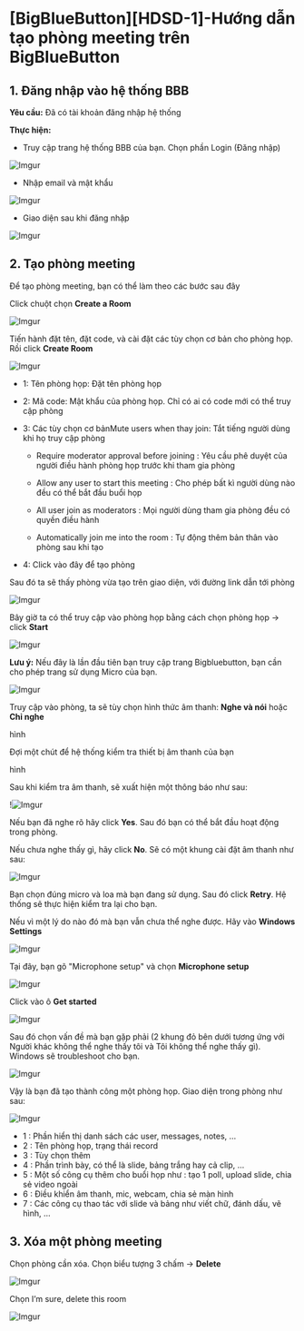 # [BigBlueButton][HDSD-1]-Hướng dẫn tạo phòng meeting trên BigBlueButton

## 1. Đăng nhập vào hệ thống BBB

**Yêu cầu:** Đã có tài khoản đăng nhập hệ thống

**Thực hiện:**

- Truy cập trang hệ thống BBB của bạn. Chọn phần Login (Đăng nhập)

![Imgur](https://i.imgur.com/fI2A33P.png)

- Nhập email và mật khẩu

![Imgur](https://i.imgur.com/WjB0p1q.png)

- Giao diện sau khi đăng nhập

![Imgur](https://i.imgur.com/o83ypqE.png)

## 2. Tạo phòng meeting

Để tạo phòng meeting, bạn có thể làm theo các bước sau đây

Click chuột chọn **Create a Room**

![Imgur](https://i.imgur.com/xkN8PWN.png)

Tiến hành đặt tên, đặt code, và cài đặt các tùy chọn cơ bản cho phòng họp. Rồi click **Create Room**

![Imgur](https://i.imgur.com/0hBJbzC.png)

- 1: Tên phòng họp: Đặt tên phòng họp
- 2: Mã code: Mật khẩu của phòng họp. Chỉ có ai có code mới có thể truy cập phòng
- 3: Các tùy chọn cơ bảnMute users when thay join: Tắt tiếng người dùng khi họ truy cập phòng

    - Require moderator approval before joining : Yêu cầu phê duyệt của người điều hành phòng họp trước khi tham gia phòng

    - Allow any user to start this meeting : Cho phép bất kì người dùng nào đều có thể bắt đầu buổi họp

    - All user join as moderators : Mọi người dùng tham gia phòng đều có quyền điều hành

    - Automatically join me into the room : Tự động thêm bản thân vào phòng sau khi tạo
- 4: Click vào đây để tạo phòng

Sau đó ta sẽ thấy phòng vừa tạo trên giao diện, với đường link dẫn tới phòng

![Imgur](https://i.imgur.com/nWOLVYu.png)

Bây giờ ta có thể truy cập vào phòng họp bằng cách chọn phòng họp -> click **Start**

![Imgur](https://i.imgur.com/jvCofSq.png)

**Lưu ý:** Nếu đây là lần đầu tiên bạn truy cập trang Bigbluebutton, bạn cần cho phép trang sử dụng Micro của bạn. 

![Imgur](https://i.imgur.com/KgwoYpo.png)

Truy cập vào phòng, ta sẽ tùy chọn hình thức âm thanh: **Nghe và nói** hoặc **Chỉ nghe**

hình

Đợi một chút để hệ thống kiểm tra thiết bị âm thanh của bạn

hình

Sau khi kiểm tra âm thanh, sẽ xuất hiện một thông báo như sau:

!![Imgur](https://i.imgur.com/RkioG6I.png)

Nếu bạn đã nghe rõ hãy click **Yes**. Sau đó bạn có thể bắt đầu hoạt động trong phòng.

Nếu chưa nghe thấy gì, hãy click **No**. Sẽ có một khung cài đặt âm thanh như sau:

![Imgur](https://i.imgur.com/phADLDK.png)

Bạn chọn đúng micro và loa mà bạn đang sử dụng. Sau đó click **Retry**. Hệ thống sẽ thực hiện kiểm tra lại cho bạn.

Nếu vì một lý do nào đó mà bạn vẫn chưa thể nghe được. Hãy vào **Windows Settings**

![Imgur](https://i.imgur.com/2Q5Rx24.png)

Tại đây, bạn gõ "Microphone setup" và chọn **Microphone setup**

![Imgur](https://i.imgur.com/e4ZW7ei.png)

Click vào ô **Get started**

![Imgur](https://i.imgur.com/VjD9UEg.png)

Sau đó chọn vấn đề mà bạn gặp phải (2 khung đỏ bên dưới tương ứng với Người khác không thể nghe thấy tôi và Tôi không thể nghe thấy gì). Windows sẽ troubleshoot cho bạn.

![Imgur](https://i.imgur.com/BXCoXAu.png)

Vậy là bạn đã tạo thành công một phòng họp. Giao diện trong phòng như sau:

![Imgur](https://i.imgur.com/4YxKEbi.png)

- 1 : Phần hiển thị danh sách các user, messages, notes, …
- 2 : Tên phòng họp, trạng thái record
- 3 : Tùy chọn thêm
- 4 : Phần trình bày, có thể là slide, bảng trắng hay cả clip, …
- 5 : Một số công cụ thêm cho buổi họp như : tạo 1 poll, upload slide, chia sẻ video ngoài
- 6 : Điều khiển âm thanh, mic, webcam, chia sẻ màn hình
- 7 : Các công cụ thao tác với slide và bảng như viết chữ, đánh dấu, vẽ hình, …

## 3. Xóa một phòng meeting

Chọn phòng cần xóa. Chọn biểu tượng 3 chấm -> **Delete**

![Imgur](https://i.imgur.com/XNZtEUm.png)

Chọn I’m sure, delete this room

![Imgur](https://i.imgur.com/V1Dgk1Q.png)
